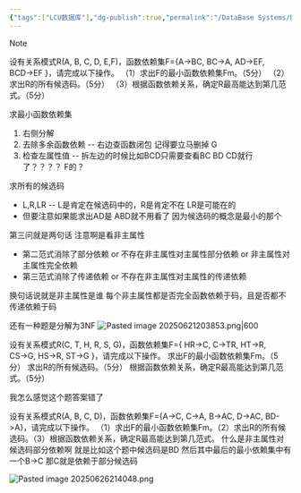 ```yaml
---
{"tags":["LCU数据库"],"dg-publish":true,"permalink":"/DataBase Systems/LCU Database System/专题三：关系模式规范化/","dgPassFrontmatter":true,"noteIcon":"","created":"2025-06-21T17:46:59.294+08:00","updated":"2025-06-26T21:42:01.745+08:00"}
---
```


> [!note]
> 设有关系模式R(A, B, C, D, E,F)，函数依赖集F={A→BC, BC→A, AD→EF, BCD→EF }，请完成以下操作。
> （1）求出F的最小函数依赖集Fm。（5分）
> （2）求出R的所有候选码。（5分）
> （3）根据函数依赖关系，确定R最高能达到第几范式。（5分）


求最小函数依赖集
1. 右侧分解
2. 去除多余函数依赖  --  右边查函数闭包  记得要立马删掉 G
3. 检查左属性值 --  拆左边的时候比如BCD只需要查看BC BD CD就行了？？？？  F的？

求所有的候选码
- L,R,LR -- L是肯定在候选码中的，R是肯定不在  LR是可能在的
- 但要注意如果能求出AD是 ABD就不用看了  因为候选码的概念是最小的那个

第三问就是两句话  注意啊是看非主属性
- 第二范式消除了部分依赖 or  不存在非主属性对主属性部分依赖 or 非主属性对主属性完全依赖
- 第三范式消除了传递依赖  or 不存在非主属性对主属性的传递依赖

换句话说就是非主属性是谁 每个非主属性都是否完全函数依赖于码，且是否都不传递依赖于码

还有一种题是分解为3NF
![Pasted image 20250621203853.png|600](/img/user/accessory/Pasted%20image%2020250621203853.png)


设有关系模式R(C, T, H, R, S, G)，函数依赖集F={ HR→C, C→TR, HT→R, CS→G, HS→R, ST→G }，请完成以下操作。
求出F的最小函数依赖集Fm。（5分）
求出R的所有候选码。（5分）
根据函数依赖关系，确定R最高能达到第几范式。（5分）

我怎么感觉这个题答案错了


设有关系模式R(A, B, C, D)，函数依赖集F={A->C, C->A, B->AC, D->AC, BD->A}，请完成以下操作。
（1）求出F的最小函数依赖集Fm。（2）求出R的所有候选码。（3）根据函数依赖关系，确定R最高能达到第几范式。
什么是非主属性对候选码部分依赖啊 就是比如这个题中候选码是BD 然后其中最后的最小依赖集中有一个B->C 那C就是依赖于部分候选码


![Pasted image 20250626214048.png](/img/user/accessory/Pasted%20image%2020250626214048.png)